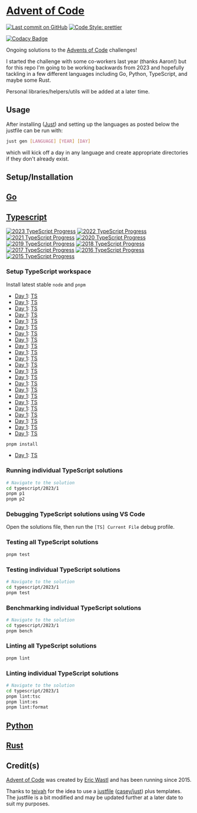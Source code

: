 # [Advent of Code](https://adventofcode.com/)

[![Last commit on GitHub](https://img.shields.io/github/last-commit/colehpage/advent-of-code.svg)](https://github.com/colehpage/advent-of-code)
[![Code Style: prettier](https://img.shields.io/badge/code_style-prettier-ff69b4.svg)](https://github.com/prettier/prettier)

[![Codacy Badge](https://app.codacy.com/project/badge/Grade/582468824308438c88d4f07960719864)](https://app.codacy.com/gh/colehpage/advent-of-code/dashboard?utm_source=gh&utm_medium=referral&utm_content=&utm_campaign=Badge_grade)

Ongoing solutions to the [Advents of Code](https://adventofcode.com/) challenges!

I started the challenge with some co-workers last year (thanks Aaron!) but for this repo I'm going to be working backwards from 2023 and hopefully tackling in a few different languages including Go, Python, TypeScript, and maybe some Rust.

Personal libraries/helpers/utils will be added at a later time.

## Usage

After installing ([Just](https://github.com/casey/just)) and setting up the languages as posted below the justfile can be run with:

```sh
just gen [LANGUAGE] [YEAR] [DAY]
```

which will kick off a day in any language and create appropriate directories if they don't already exist.

## Setup/Installation

## [Go](./go)

<!-- TODO -->

## [Typescript](./ts)

[![2023 TypeScript Progress](https://img.shields.io/endpoint?url=https://raw.githubusercontent.com/colehpage/advent-of-code/master/.github/badges/typescript/2023.json)](/typescript/2023/)
[![2022 TypeScript Progress](https://img.shields.io/endpoint?url=https://raw.githubusercontent.com/colehpage/advent-of-code/master/.github/badges/typescript/2022.json)](/typescript/2022/)
[![2021 TypeScript Progress](https://img.shields.io/endpoint?url=https://raw.githubusercontent.com/colehpage/advent-of-code/master/.github/badges/typescript/2021.json)](/typescript/2021/)
[![2020 TypeScript Progress](https://img.shields.io/endpoint?url=https://raw.githubusercontent.com/colehpage/advent-of-code/master/.github/badges/typescript/2020.json)](/typescript/2020/)
[![2019 TypeScript Progress](https://img.shields.io/endpoint?url=https://raw.githubusercontent.com/colehpage/advent-of-code/master/.github/badges/typescript/2019.json)](/typescript/2019/)
[![2018 TypeScript Progress](https://img.shields.io/endpoint?url=https://raw.githubusercontent.com/colehpage/advent-of-code/master/.github/badges/typescript/2018.json)](/typescript/2018/)
[![2017 TypeScript Progress](https://img.shields.io/endpoint?url=https://raw.githubusercontent.com/colehpage/advent-of-code/master/.github/badges/typescript/2017.json)](/typescript/2017/)
[![2016 TypeScript Progress](https://img.shields.io/endpoint?url=https://raw.githubusercontent.com/colehpage/advent-of-code/master/.github/badges/typescript/2016.json)](/typescript/2016/)
[![2015 TypeScript Progress](https://img.shields.io/endpoint?url=https://raw.githubusercontent.com/colehpage/advent-of-code/master/.github/badges/typescript/2015.json)](/typescript/2015/)

### Setup TypeScript workspace

Install latest stable `node` and `pnpm`
* [Day 1](https://adventofcode.com/2023/day/1): [TS](2023/day1-typescript/main.ts)
* [Day 1](https://adventofcode.com/2023/day/1): [TS](2023/day1-typescript/main.ts)
* [Day 1](https://adventofcode.com/2023/day/1): [TS](2023/day1-typescript/main.ts)
* [Day 1](https://adventofcode.com/2023/day/1): [TS](2023/day1-typescript/main.ts)
* [Day 1](https://adventofcode.com/2023/day/1): [TS](2023/day1-typescript/main.ts)
* [Day 1](https://adventofcode.com/2023/day/1): [TS](2023/day1-typescript/main.ts)
* [Day 1](https://adventofcode.com/2023/day/1): [TS](2023/day1-typescript/main.ts)
* [Day 1](https://adventofcode.com/2023/day/1): [TS](2023/day1-typescript/main.ts)
* [Day 1](https://adventofcode.com/2023/day/1): [TS](2023/day1-typescript/main.ts)
* [Day 1](https://adventofcode.com/2023/day/1): [TS](2023/day1-typescript/main.ts)
* [Day 1](https://adventofcode.com/2023/day/1): [TS](2023/day1-typescript/main.ts)
* [Day 1](https://adventofcode.com/2023/day/1): [TS](2023/day1-typescript/main.ts)
* [Day 1](https://adventofcode.com/2023/day/1): [TS](2023/day1-typescript/main.ts)
* [Day 1](https://adventofcode.com/2023/day/1): [TS](2023/day1-typescript/main.ts)
* [Day 1](https://adventofcode.com/2023/day/1): [TS](2023/day1-typescript/main.ts)
* [Day 1](https://adventofcode.com/2023/day/1): [TS](2023/day1-typescript/main.ts)
* [Day 1](https://adventofcode.com/2023/day/1): [TS](2023/day1-typescript/main.ts)
* [Day 1](https://adventofcode.com/2023/day/1): [TS](2023/day1-typescript/main.ts)
* [Day 1](https://adventofcode.com/2023/day/1): [TS](2023/day1-typescript/main.ts)
* [Day 1](https://adventofcode.com/2023/day/1): [TS](2023/day1-typescript/main.ts)
* [Day 1](https://adventofcode.com/2023/day/1): [TS](2023/day1-typescript/main.py)
* [Day 1](https://adventofcode.com/2023/day/1): [TS](2023/day1-typescript/main.py)
* [Day 1](https://adventofcode.com/2023/day/1): [TS](2023/day1-typescript/main.py)

```sh
pnpm install
```

- [Day 1](https://adventofcode.com/2023/day/1): [TS](typescript/2023/day1-typescript/main.ts)

### Running individual TypeScript solutions

```sh
# Navigate to the solution
cd typescript/2023/1
pnpm p1
pnpm p2
```

### Debugging TypeScript solutions using VS Code

Open the solutions file, then run the `[TS] Current File` debug profile.

### Testing all TypeScript solutions

```sh
pnpm test
```

### Testing individual TypeScript solutions

```sh
# Navigate to the solution
cd typescript/2023/1
pnpm test
```

### Benchmarking individual TypeScript solutions

```sh
# Navigate to the solution
cd typescript/2023/1
pnpm bench
```

### Linting all TypeScript solutions

```sh
pnpm lint
```

### Linting individual TypeScript solutions

```sh
# Navigate to the solution
cd typescript/2023/1
pnpm lint:tsc
pnpm lint:es
pnpm lint:format
```

## [Python](./python)

<!-- TODO -->

## [Rust](./rust)

<!-- TODO -->

## Credit(s)

[Advent of Code](https://adventofcode.com/) was created by [Eric Wastl](http://was.tl/) and has been running since 2015.

Thanks to [teivah](https://github.com/teivah/advent-of-code) for the idea to use a [justfile](justfile) ([casey/just](https://github.com/casey/just)) plus templates. The justfile is a bit modified and may be updated further at a later date to suit my purposes.
